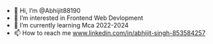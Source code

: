 - 👋 Hi, I’m @Abhijit88190
- 👀 I’m interested in Frontend Web Devlopment
- 🌱 I’m currently learning Mca 2022-2024
- 📫 How to reach me www.linkedin.com/in/abhijit-singh-853584257

<!---
Abhijit88190/Abhijit88190 is a ✨ special ✨ repository because its `README.md` (this file) appears on your GitHub profile.
You can click the Preview link to take a look at your changes.
--->
